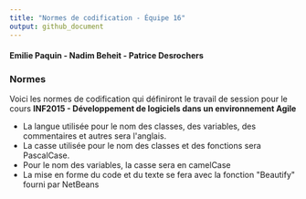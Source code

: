 ```yaml
---
title: "Normes de codification - Équipe 16"
output: github_document
---
```

####   Emilie Paquin - Nadim Beheit - Patrice Desrochers  

### Normes

Voici les normes de codification qui définiront le travail de session pour le cours **INF2015 - Développement de logiciels dans un environnement Agile**

* La langue utilisée pour le nom des classes, des variables, des commentaires et autres sera l'anglais.
* La casse utilisée pour le nom des classes et des fonctions sera PascalCase.
* Pour le nom des variables, la casse sera en camelCase
* La mise en forme du code et du texte se fera avec la fonction "Beautify" fourni par NetBeans







